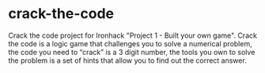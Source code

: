 # crack-the-code
Crack the code project for Ironhack "Project 1 - Built your own game".
Crack the code is a logic game that challenges you to solve a numerical problem, the code you need to “crack” is a 3 digit number, the tools you own to solve the problem is a set of hints that allow you to find out the correct answer.
